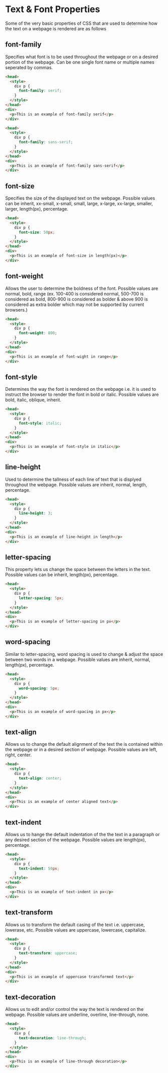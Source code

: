 # Text & Font Properties

Some of the very basic properties of CSS that are used to determine how the text on a webpage is rendered are as follows

## font-family

Specifies what font is to be used throughout the webpage or on a desired portion of the webpage. Can be one single font name or multiple names seperated by commas.

```html
<head>
  <style>
    div p {
      font-family: serif;
    }
  </style>
</head>
<div>
  <p>This is an example of font-family serif</p>
</div>
```

```html
<head>
  <style>
    div p {
      font-family: sans-serif;
    }
  </style>
</head>
<div>
  <p>This is an example of font-family sans-serif</p>
</div>
```

## font-size

Specifies the size of the displayed text on the webpage. Possible values can be inherit, xx-small, x-small, small, large, x-large, xx-large, smaller, larger, length(px), percentage.

```html
<head>
  <style>
    div p {
      font-size: 50px;
    }
  </style>
</head>
<div>
  <p>This is an example of font-size in length(px)</p>
</div>
```

## font-weight

Allows the user to determine the boldness of the font. Possible values are normal, bold, range (ex. 100-400 is considered normal, 500-700 is considered as bold, 800-900 is considered as bolder & above 900 is considered as extra bolder which may not be supported by current browsers.)

```html
<head>
  <style>
    div p {
      font-weight: 800;
    }
  </style>
</head>
<div>
  <p>This is an example of font-wight in range</p>
</div>
```

## font-style

Determines the way the font is rendered on the webpage i.e. it is used to instruct the browser to render the font in bold or italic. Possible values are bold, italic, oblique, inherit.

```html
<head>
  <style>
    div p {
      font-style: italic;
    }
  </style>
</head>
<div>
  <p>This is an example of font-style in italic</p>
</div>
```

## line-height

Used to determine the tallness of each line of text that is displyed throughout the webpage. Possible values are inherit, normal, length, percentage.

```html
<head>
  <style>
    div p {
      line-height: 3;
    }
  </style>
</head>
<div>
  <p>This is an example of line-height in length</p>
</div>
```

## letter-spacing

This property lets us change the space between the letters in the text. Possible values can be inherit, length(px), percentage.

```html
<head>
  <style>
    div p {
      letter-spacing: 5px;
    }
  </style>
</head>
<div>
  <p>This is an example of letter-spacing in px</p>
</div>
```

## word-spacing

Similar to letter-spacing, word spacing is used to change & adjust the space between two words in a webpage. Possible values are inherit, normal, length(px), percentage.

```html
<head>
  <style>
    div p {
      word-spacing: 5px;
    }
  </style>
</head>
<div>
  <p>This is an example of word-spacing in px</p>
</div>
```

## text-align

Allows us to change the default alignment of the text the is contained within the webpage or in a desired section of webpage. Possible values are left, right, center.

```html
<head>
  <style>
    div p {
      text-align: center;
    }
  </style>
</head>
<div>
  <p>This is an example of center aligned text</p>
</div>
```

## text-indent

Allows us to hange the default indentation of the the text in a paragraph or any desired section of the webpage. Possible values are length(px), percentage.

```html
<head>
  <style>
    div p {
      text-indent: 50px;
    }
  </style>
</head>
<div>
  <p>This is an example of text-indent in px</p>
</div>
```

## text-transform

Allows us to transform the default casing of the text i.e. uppercase, lowerase, etc. Possible values are uppercase, lowercase, capitalize.

```html
<head>
  <style>
    div p {
      text-transform: uppercase;
    }
  </style>
</head>
<div>
  <p>This is an example of uppercase transformed text</p>
</div>
```

## text-decoration

Allows us to edit and/or control the way the text is rendered on the webpage. Possible values are underline, overline, line-through, none.

```html
<head>
  <style>
    div p {
      text-decoration: line-through;
    }
  </style>
</head>
<div>
  <p>This is an example of line-through decoration</p>
</div>
```
